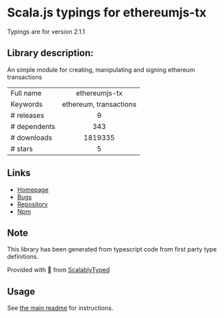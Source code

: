 
# Scala.js typings for ethereumjs-tx

Typings are for version 2.1.1

## Library description:
An simple module for creating, manipulating and signing ethereum transactions

|                    |                 |
| ------------------ | :-------------: |
| Full name          | ethereumjs-tx |
| Keywords           | ethereum, transactions |
| # releases         | 9 |
| # dependents       | 343 |
| # downloads        | 1819335 |
| # stars            | 5 |

## Links
- [Homepage](https://github.com/ethereumjs/ethereumjs-tx)
- [Bugs](https://github.com/ethereumjs/ethereumjs-tx/issues)
- [Repository](https://github.com/ethereumjs/ethereumjs-tx)
- [Npm](https://www.npmjs.com/package/ethereumjs-tx)
    


## Note
This library has been generated from typescript code from first party type definitions.

Provided with :purple_heart: from [ScalablyTyped](https://github.com/oyvindberg/ScalablyTyped)

## Usage
See [the main readme](../../readme.md) for instructions.



